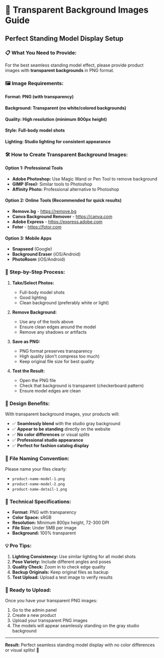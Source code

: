 # 🎯 Transparent Background Images Guide

## Perfect Standing Model Display Setup

### 📋 **What You Need to Provide:**

For the best seamless standing model effect, please provide product images with **transparent backgrounds** in PNG format.

### 🖼️ **Image Requirements:**

#### **Format:** PNG (with transparency)
#### **Background:** Transparent (no white/colored backgrounds)
#### **Quality:** High resolution (minimum 800px height)
#### **Style:** Full-body model shots
#### **Lighting:** Studio lighting for consistent appearance

### 🛠️ **How to Create Transparent Background Images:**

#### **Option 1: Professional Tools**
- **Adobe Photoshop:** Use Magic Wand or Pen Tool to remove background
- **GIMP (Free):** Similar tools to Photoshop
- **Affinity Photo:** Professional alternative to Photoshop

#### **Option 2: Online Tools (Recommended for quick results)**
- **Remove.bg** - https://remove.bg
- **Canva Background Remover** - https://canva.com
- **Adobe Express** - https://express.adobe.com
- **Fotor** - https://fotor.com

#### **Option 3: Mobile Apps**
- **Snapseed** (Google)
- **Background Eraser** (iOS/Android)
- **PhotoRoom** (iOS/Android)

### 📸 **Step-by-Step Process:**

1. **Take/Select Photos:**
   - Full-body model shots
   - Good lighting
   - Clean background (preferably white or light)

2. **Remove Background:**
   - Use any of the tools above
   - Ensure clean edges around the model
   - Remove any shadows or artifacts

3. **Save as PNG:**
   - PNG format preserves transparency
   - High quality (don't compress too much)
   - Keep original file size for best quality

4. **Test the Result:**
   - Open the PNG file
   - Check that background is transparent (checkerboard pattern)
   - Ensure model edges are clean

### 🎨 **Design Benefits:**

With transparent background images, your products will:
- ✅ **Seamlessly blend** with the studio gray background
- ✅ **Appear to be standing** directly on the website
- ✅ **No color differences** or visual splits
- ✅ **Professional studio appearance**
- ✅ **Perfect for fashion catalog display**

### 📁 **File Naming Convention:**

Please name your files clearly:
- `product-name-model-1.png`
- `product-name-model-2.png`
- `product-name-detail-1.png`

### 🔧 **Technical Specifications:**

- **Format:** PNG with transparency
- **Color Space:** sRGB
- **Resolution:** Minimum 800px height, 72-300 DPI
- **File Size:** Under 5MB per image
- **Background:** 100% transparent

### 💡 **Pro Tips:**

1. **Lighting Consistency:** Use similar lighting for all model shots
2. **Pose Variety:** Include different angles and poses
3. **Quality Check:** Zoom in to check edge quality
4. **Backup Originals:** Keep original files as backup
5. **Test Upload:** Upload a test image to verify results

### 🚀 **Ready to Upload:**

Once you have your transparent PNG images:
1. Go to the admin panel
2. Create a new product
3. Upload your transparent PNG images
4. The models will appear seamlessly standing on the gray studio background

---

**Result:** Perfect seamless standing model display with no color differences or visual splits! 🎯
